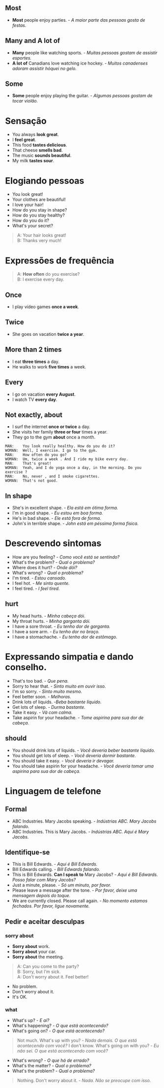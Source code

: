 ## Most
- **Most** people enjoy parties. - *A maior parte das pessoas gosta de festas.*

## Many and A lot of
- **Many** people like watching sports. - *Muitas pessoas gostam de assistir esportes.*
- **A lot of** Canadians love watching ice hockey. - *Muitos canadenses adoram assistir hóquei no gelo.*

## Some
- **Some** people enjoy playing the guitar. - *Algumas pessoas gostam de tocar violão.*

# Sensação

- You always **look great**.
- I **feel great**.
- This food **tastes delicious**.
- That cheese **smells bad**.
- The music **sounds beautiful**.
- My milk **tastes sour**.

# Elogiando pessoas
- You look great!
- Your clothes are beautiful!
- I love your hair!
- How do you stay in shape?
- How do you stay healthy?
- How do you do it?
- What's your secret?

> A: Your hair looks great!<br>
B: Thanks very much!


# Expressões de frequência
> A: **How often** do you exercise?<br>
B: I exercise every day.

## Once
- I play video games **once a week**.

## Twice
- She goes on vacation **twice a year**.

## More than 2 times
- I eat **three times** a day.
- He walks to work **five times** a week.

## Every
- I go on vacation **every August**.
- I watch TV **every day**.

## Not exactly, about
- I surf the internet **once or twice** a day.
- She visits her family **three or four** times a year.
- They go to the gym **about** once a month.

```
MAN:    You look really healthy. How do you do it?
WOMAN:  Well, I exercise. I go to the gym.
MAN:    How often do you go?
WOMAN:  Um, twice a week . And I ride my bike every day.
MAN:    That's great!
WOMAN:  Yeah, and I do yoga once a day, in the morning. Do you exercise ?
MAN:    No, never , and I smoke cigarettes.
WOMAN:  That's not good.
```

## In shape
- She's in excellent shape. - *Ela está em ótima forma.*
- I'm in good shape. - *Eu estou em boa forma.*
- He's in bad shape. - *Ele está fora de forma.*
- John's in terrible shape. - *John está em péssima forma física.*

# Descrevendo sintomas
- How are you feeling? - *Como você está se sentindo?*
- What's the problem? - *Qual o problema?*
- Where does it hurt? - *Onde dói?*
- What's wrong? - *Qual o problema?*
- I'm tired. - *Estou cansado.*
- I feel hot. - *Me sinto quente.*
- I feel tired. - *I feel tired.*

## hurt
- My head hurts. - *Minha cabeça dói.*
- My throat hurts. - *Minha garganta dói.*
- I have a sore throat. - *Eu tenho dor de garganta.*
- I have a sore arm. - *Eu tenho dor no braço.*
- I have a stomachache.  - *Eu tenho dor de estômago.*

# Expressando simpatia e dando conselho.
- That's too bad. - *Que pena.*
- Sorry to hear that. - *Sinto muito em ouvir isso.*
- I'm so sorry. - *Sinto muito mesmo.*
- Feel better soon. - *Melhoras.*
- Drink lots of liquids. -*Beba bastante líquido.*
- Get lots of sleep. - *Durma bastante.*
- Take it easy.	- *Vá com calma.*
- Take aspirin for your headache. - *Tome aspirina para sua dor de cabeça.*
 ## should
- You should drink lots of liquids. - *Você deveria beber bastante líquido.*
- You should get lots of sleep. - *Você deveria dormir bastante.*
- You should take it easy. - *Você deveria ir devagar.*
- You should take aspirin for your headache. - *Você deveria tomar uma aspirina para sua dor de cabeça.*

# Linguagem de telefone
## Formal
- ABC Industries. Mary Jacobs speaking. - *Indústrias ABC. Mary Jacobs falando.*
- ABC Industries. This is Mary Jacobs. - *Indústrias ABC. Aqui é Mary Jacobs.*
## Identifique-se
- This is Bill Edwards. - *Aqui é Bill Edwards.*
- Bill Edwards calling. - *Bill Edwards falando.*
- This is Bill Edwards. **Can I speak to** Mary Jacobs? - *Aqui é Bill Edwards. Posso falar com Mary Jacobs?*
- Just a minute, please. - *Só um minuto, por favor.*
- Please leave a message after the tone. - *Por favor, deixe uma mensagem depois do toque.*
- We are currently closed. Please call again. - *No momento estamos fechados. Por favor, ligue novamente.*


## Pedir e aceitar desculpas
### sorry about
- **Sorry about** work.
- **Sorry about** your car.
- **Sorry about** the meeting.

> A: Can you come to the party?<br>
> B: Sorry, but I'm sick.              
> A: Don't worry about it. Feel better!

- No problem.
- Don't worry about it.
- It's OK.

### what
- What's up? - *E aí?*
- What's happening? - *O que está acontecendo?*
- What's going on? - *O que está acontecendo?*

> Not much. What's up with you? - *Nada demais. O que está acontecendo com você?*
> I don't know. What's going on with you? - *Eu não sei. O que está acontecendo com você?*

- What's wrong?	- *O que há de errado?*
- What's the matter? - *Qual o problema?*
- What's the problem? - *Qual o problema?*

> Nothing. Don't worry about it. - *Nada. Não se preocupe com isso.*

